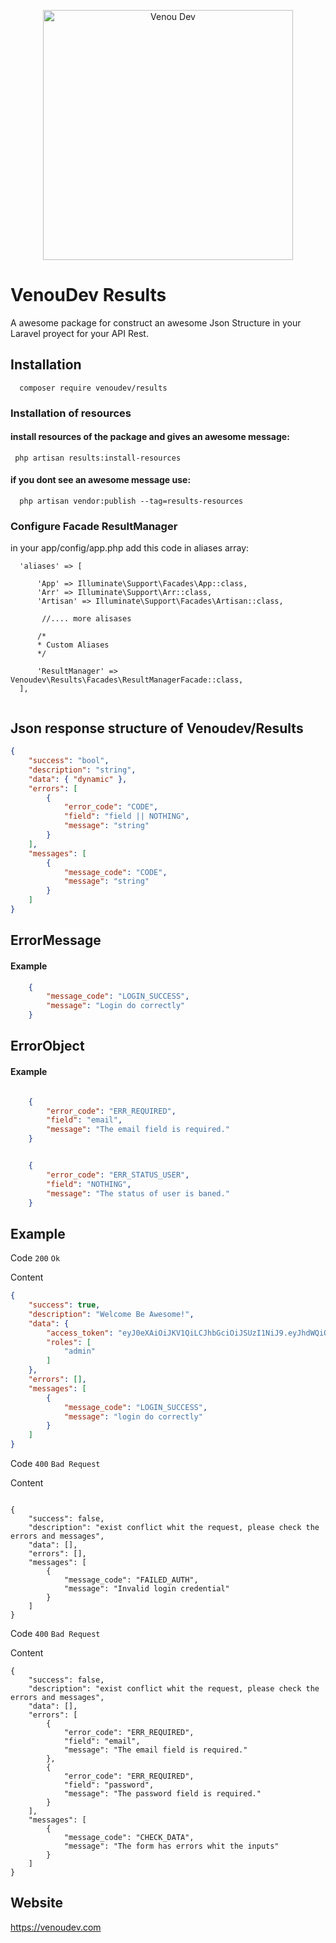 <p align="center"><a href="https://venoudev.com"><img src="https://venoudev.com/img/venoudev-2.png" width="400" alt="Venou Dev"></a>
</p>

# VenouDev Results
A awesome package for construct an awesome Json Structure in your Laravel proyect for your API Rest.

## Installation 

```
  composer require venoudev/results
```

### Installation of resources

  #### install resources of the package and gives an awesome message:

  ```
   php artisan results:install-resources
  ```

  #### if you dont see an awesome message use:

  ```
    php artisan vendor:publish --tag=results-resources
  ```
  
### Configure Facade ResultManager

  in your app/config/app.php add this code in aliases array:
  
  ```
    'aliases' => [

        'App' => Illuminate\Support\Facades\App::class,
        'Arr' => Illuminate\Support\Arr::class,
        'Artisan' => Illuminate\Support\Facades\Artisan::class,
         
         //.... more alisases

        /*
        * Custom Aliases
        */

        'ResultManager' => Venoudev\Results\Facades\ResultManagerFacade::class,
    ],
    
  ```
  
## Json response structure of Venoudev/Results


```json
{
    "success": "bool",
    "description": "string",
    "data": { "dynamic" },
    "errors": [
        {
            "error_code": "CODE",
            "field": "field || NOTHING",
            "message": "string"
        }
    ],
    "messages": [
        {
            "message_code": "CODE",
            "message": "string"
        }
    ]
}
```

## ErrorMessage

#### Example
```json
    {
        "message_code": "LOGIN_SUCCESS",
        "message": "Login do correctly"
    }

```

## ErrorObject

#### Example
```json

    {
        "error_code": "ERR_REQUIRED",
        "field": "email",
        "message": "The email field is required."
    }

```
```json

    {
        "error_code": "ERR_STATUS_USER",
        "field": "NOTHING",
        "message": "The status of user is baned."
    }

```

## Example 

Code `200` `Ok`

Content

```json
{
    "success": true,
    "description": "Welcome Be Awesome!",
    "data": {
        "access_token": "eyJ0eXAiOiJKV1QiLCJhbGciOiJSUzI1NiJ9.eyJhdWQiOiIxIiwianRpIjoiMjAxZWIzN2IyMTVkNTc5OWU0ZDg2NjJlNTRkYWM5OWEyNTYzMWE3OWM4MWZiMGEzNmRkMDY3NzdlN2M3ZTllZjYzMTA1ZjNiZmYwMzgxOWQiLCJpYXQiOjE1OTI2OTU4ODYsIm5iZiI6MTU5MjY5NTg4NiwiZXhwIjoxNjI0MjMxODg2LCJzdWIiOiIxIiwic2NvcGVzIjpbXX0.JgK84-CDMJ6xOQlmpnSdvtTGu0to0mDi0tjY6JhZCeGrfWSWb23SEf3rNDKbtWWiSAp3yBnP08v9J9GYrMwtx9ItYoANGn8qjSr2GVep2bK9GjjkErOkDWOIXeEw7tPxD5KD4xWXKY6_uiGX3Jj5m6EbhFsxzj1q1nIpJtGBxkVNQvg1fDtUGjc2qA5aFiqjRGDajFTPMyojyTOvf-tKhid_RWupdz5H4fBBjODMCAw4XBmqRhvT6WHv0WWAyvwoJCzAQTWqiEpctqthc-0HzpGTBxuqsdj71poowFJMtnL6r6_AYsEOn2IrDsR8tNjIBQ05iDrM6KZkHTuHVsKPo7augrwf6glpsuiASuy4Au1VlwJVUfno3xjCTcX7vsNzvqVSb6E2_0FWTTMwSHqkWQQNfI03daDOFyVej69U_4DqbN_cvcl9rZJp-WYXiB3C89Za1UwSxp8Ff9xcYowrw8vwb0PHvnPpkMTeHAnS59zLQrl5R-fqh-PKJe0gACK3W5-weJqoyE7_B-FziFqZdRhm7zwvSEZW2myEFdNOiUBeJ7OUV81a5CP1Gt7C0n5ejQhoPN5s60qHcSiYQFaKuhI_6rWLW9bNlFSqzHTA1DHYFFBQg4j6Vx-EqaAuZGw_cCYZMpF95A8C9_kLtjh1ayHhKae773BCulf_1ZEAYE",
        "roles": [
            "admin"
        ]
    },
    "errors": [],
    "messages": [
        {
            "message_code": "LOGIN_SUCCESS",
            "message": "login do correctly"
        }
    ]
}
```

Code `400` `Bad Request`

Content

```

{
    "success": false,
    "description": "exist conflict whit the request, please check the errors and messages",
    "data": [],
    "errors": [],
    "messages": [
        {
            "message_code": "FAILED_AUTH",
            "message": "Invalid login credential"
        }
    ]
}

```

Code `400` `Bad Request`

Content

```
{
    "success": false,
    "description": "exist conflict whit the request, please check the errors and messages",
    "data": [],
    "errors": [
        {
            "error_code": "ERR_REQUIRED",
            "field": "email",
            "message": "The email field is required."
        },
        {
            "error_code": "ERR_REQUIRED",
            "field": "password",
            "message": "The password field is required."
        }
    ],
    "messages": [
        {
            "message_code": "CHECK_DATA",
            "message": "The form has errors whit the inputs"
        }
    ]
}
```

## Website 
  https://venoudev.com 
